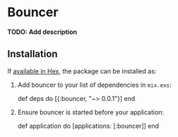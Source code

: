 # Bouncer

**TODO: Add description**

## Installation

If [available in Hex](https://hex.pm/docs/publish), the package can be installed as:

  1. Add bouncer to your list of dependencies in `mix.exs`:

        def deps do
          [{:bouncer, "~> 0.0.1"}]
        end

  2. Ensure bouncer is started before your application:

        def application do
          [applications: [:bouncer]]
        end
